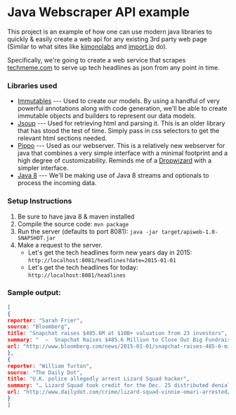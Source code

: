 # Java Webscraper API example

This project is an example of how one can use modern java libraries to quickly & easily create a web api for any existing 3rd party web page (Similar to what sites like [kimonolabs](https://www.kimonolabs.com) and [import.io](https://www.import.io/) do).

Specifically, we're going to create a web service that scrapes [techmeme.com](https://www.techmeme.com) to serve up tech headlines as json from any point in time. 

### Libraries used

* [Immutables](http://immutables.github.io/) --- Used to create our models. By using a handful of very powerful annotations along with code generation, we'll be able to create immutable objects and builders to represent our data models.
* [Jsoup](https://github.com/jhy/jsoup/) --- Used for retrieving html and parsing it. This is an older library that has stood the test of time. Simply pass in css selectors to get the relevant html sections needed.
* [Pippo](http://www.pippo.ro/) --- Used as our webserver. This is a relatively new webserver for java that combines a very simple interface with a minimal footprint and a high degree of customizability. Reminds me of a [Dropwizard](http://www.dropwizard.io/0.9.2/docs/) with a simpler interface.
* [Java 8](http://www.oracle.com/technetwork/java/javase/overview/java8-2100321.html) --- We'll be making use of Java 8 streams and optionals to process the incoming data. 

### Setup Instructions

1. Be sure to have java 8 & maven installed
2. Compile the source code: ```mvn package```
3. Run the server (defaults to port 8081): ```java -jar target/apiweb-1.0-SNAPSHOT.jar```
4. Make a request to the server. 
    * Let's get the tech headlines form new years day in 2015: ```http://localhost:8081/headlines?date=2015-01-01```
    * Let's get the tech headlines for today: ```http://localhost:8081/headlines```
    
### Sample output:
```json
[
{
reporter: "Sarah Frier",
source: "Bloomberg",
title: "Snapchat raises $485.6M at $10B+ valuation from 23 investors",
summary: "  —  Snapchat Raises $485.6 Million to Close Out Big Fundraising Year  —  Snapchat Inc., among a pack of elite technology startups that has attained a valuation of $10 billion or more, capped the year with a filing that disclosed it raised $485.6 million.",
url: "http://www.bloomberg.com/news/2015-01-01/snapchat-raises-485-6-million-to-close-out-big-fundraising-year.html"
},
{
reporter: "William Turton",
source: "The Daily Dot",
title: "U.K. police allegedly arrest Lizard Squad hacker",
summary: "… Lizard Squad took credit for the Dec. 25 distributed denial-of-service (DDoS) attacks against the PlayStation Network and Xbox Live.  DDoS attacks overwhelm a network with too much traffic, leaving targeted networks inaccessible for legitimate users.",
url: "http://www.dailydot.com/crime/lizard-squad-vinnie-omari-arrested/"
}
]
```